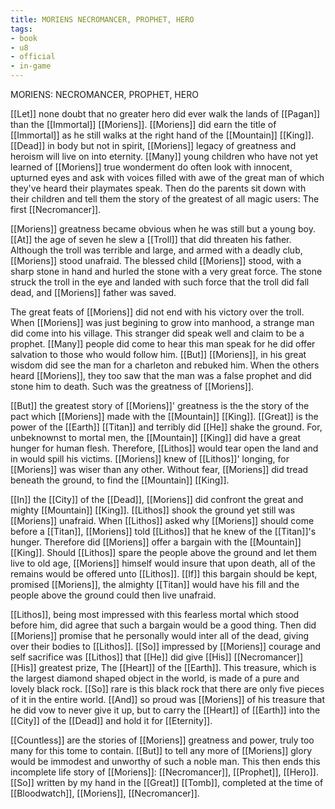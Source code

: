 ```yaml
---
title: MORIENS NECROMANCER, PROPHET, HERO
tags:
- book
- u8
- official
- in-game
---
```


MORIENS: NECROMANCER, PROPHET, HERO  
  
[[Let]] none doubt that no greater hero did ever walk the lands of [[Pagan]] than the [[Immortal]] [[Moriens]]. [[Moriens]] did earn the title of [[Immortal]] as he still walks at the right hand of the [[Mountain]] [[King]]. [[Dead]] in body but not in spirit, [[Moriens]] legacy of greatness and heroism will live on into eternity. [[Many]] young children who have not yet learned of [[Moriens]] true wonderment do often look with innocent, upturned eyes and ask with voices filled with awe of the great man of which they've heard their playmates speak. Then do the parents sit down with their children and tell them the story of the greatest of all magic users: The first [[Necromancer]].  
  
[[Moriens]] greatness became obvious when he was still but a young boy. [[At]] the age of seven he slew a [[Troll]] that did threaten his father. Although the troll was terrible and large, and armed with a deadly club, [[Moriens]] stood unafraid. The blessed child [[Moriens]] stood, with a sharp stone in hand and hurled the stone with a very great force. The stone struck the troll in the eye and landed with such force that the troll did fall dead, and [[Moriens]] father was saved.  
  
The great feats of [[Moriens]] did not end with his victory over the troll. When [[Moriens]] was just begining to grow into manhood, a strange man did come into his village. This stranger did speak well and claim to be a prophet. [[Many]] people did come to hear this man speak for he did offer salvation to those who would follow him. [[But]] [[Moriens]], in his great wisdom did see the man for a charleton and rebuked him. When the others heard [[Moriens]], they too saw that the man was a false prophet and did stone him to death. Such was the greatness of [[Moriens]].  
  
[[But]] the greatest story of [[Moriens]]' greatness is the the story of the pact which [[Moriens]] made with the [[Mountain]] [[King]]. [[Great]] is the power of the [[Earth]] [[Titan]] and terribly did [[He]] shake the ground. For, unbeknownst to mortal men, the [[Mountain]] [[King]] did have a great hunger for human flesh. Therefore, [[Lithos]] would tear open the land and in would spill his victims. [[Moriens]] knew of [[Lithos]]' longing, for [[Moriens]] was wiser than any other. Without fear, [[Moriens]] did tread beneath the ground, to find the [[Mountain]] [[King]].  
  
[[In]] the [[City]] of the [[Dead]], [[Moriens]] did confront the great and mighty [[Mountain]] [[King]]. [[Lithos]] shook the ground yet still was [[Moriens]] unafraid. When [[Lithos]] asked why [[Moriens]] should come before a [[Titan]], [[Moriens]] told [[Lithos]] that he knew of the [[Titan]]'s hunger. Therefore did [[Moriens]] offer a bargain with the [[Mountain]] [[King]]. Should [[Lithos]] spare the people above the ground and let them live to old age, [[Moriens]] himself would insure that upon death, all of the remains would be offered unto [[Lithos]]. [[If]] this bargain should be kept, promised [[Moriens]], the almighty [[Titan]] would have his fill and the people above the ground could then live unafraid.  
  
[[Lithos]], being most impressed with this fearless mortal which stood before him, did agree that such a bargain would be a good thing. Then did [[Moriens]] promise that he personally would inter all of the dead, giving over their bodies to [[Lithos]]. [[So]] impressed by [[Moriens]] courage and self sacrifice was [[Lithos]] that [[He]] did give [[His]] [[Necromancer]] [[His]] greatest prize, The [[Heart]] of the [[Earth]]. This treasure, which is the largest diamond shaped object in the world, is made of a pure and lovely black rock. [[So]] rare is this black rock that there are only five pieces of it in the entire world. [[And]] so proud was [[Moriens]] of his treasure that he did vow to never give it up, but to carry the [[Heart]] of [[Earth]] into the [[City]] of the [[Dead]] and hold it for [[Eternity]].  
  
[[Countless]] are the stories of [[Moriens]] greatness and power, truly too many for this tome to contain. [[But]] to tell any more of [[Moriens]] glory would be immodest and unworthy of such a noble man. This then ends this incomplete life story of [[Moriens]]: [[Necromancer]], [[Prophet]], [[Hero]]. [[So]] written by my hand in the [[Great]] [[Tomb]], completed at the time of [[Bloodwatch]], [[Moriens]], [[Necromancer]].